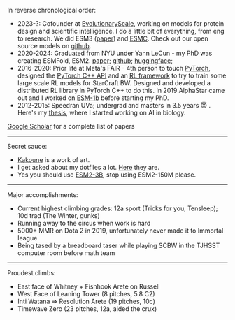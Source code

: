 In reverse chronological order:
- 2023-?: Cofounder at [EvolutionaryScale](https://www.evolutionaryscale.ai/), working on models for protein design and scientific intelligence. I do a little bit of everything, from eng to research. We did ESM3 ([paper](https://github.com/evolutionaryscale/esm)) and [ESMC](https://www.evolutionaryscale.ai/blog/esm-cambrian). Check out our open source models on [github](https://github.com/evolutionaryscale/esm).
- 2020-2024: Graduated from NYU under Yann LeCun - my PhD was creating ESMFold, ESM2. [paper](https://www.science.org/doi/10.1126/science.ade2574); [github](https://github.com/facebookresearch/esm); [huggingface](https://huggingface.co/facebook/esmfold_v1);
- 2016-2020: Prior life at Meta's FAIR - 4th person to touch [PyTorch](https://pytorch.org/), designed the [PyTorch C++ API](https://docs.pytorch.org/tutorials/advanced/cpp_frontend.html) and an [RL framework](https://torchcraft.github.io/TorchCraftAI/) to try to train some large scale RL models for StarCraft BW. Designed and developed a distributed RL library in PyTorch C++ to do this. In 2019 AlphaStar came out and I worked on [ESM-1b](https://www.pnas.org/doi/10.1073/pnas.2016239118) before starting my PhD.
- 2012-2015: Speedran UVa; undergrad and masters in 3.5 years 😇 . Here's my [thesis](https://arxiv.org/abs/1605.03004), where I started working on AI in biology.

[Google Scholar](https://scholar.google.com/citations?user=ZDjmMuwAAAAJ&hl=en) for a complete list of papers


---

Secret sauce:
- [Kakoune](https://kakoune.org/) is a work of art.
- I get asked about my dotfiles a lot. [Here](https://github.com/ebetica/dotfiles) they are.
- Yes you should use [ESM2-3B](https://huggingface.co/facebook/esm2_t36_3B_UR50D), stop using ESM2-150M please.

---

Major accomplishments:
- Current highest climbing grades: 12a sport (Tricks for you, Tensleep); 10d trad (The Winter, gunks)
- Running away to the circus when work is hard
- 5000+ MMR on Dota 2 in 2019, unfortunately never made it to Immortal league
- Being tased by a breadboard taser while playing SCBW in the TJHSST computer room before math team

---

Proudest climbs:
- East face of Whitney + Fishhook Arete on Russell
- West Face of Leaning Tower (8 pitches, 5.8 C2)
- Inti Watana => Resolution Arete (19 pitches, 10c)
- Timewave Zero (23 pitches, 12a, aided the crux)
